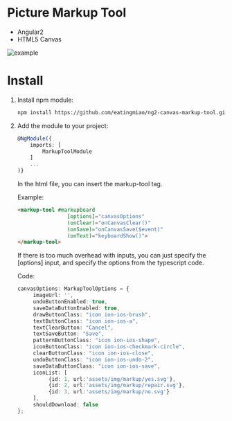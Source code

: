 # Picture Markup Tool

- Angular2  
- HTML5 Canvas  

![example](http://p5mj4q6b8.bkt.clouddn.com/markup-tool.gif)


# Install

1. Install npm module:

    ```bash
    npm install https://github.com/eatingmiao/ng2-canvas-markup-tool.git
    ```
   
2. Add the module to your project:

	```typescript
	@NgModule({
	    imports: [
	        MarkupToolModule
	    ]
	    ...
	)}
	```
	
	In the html file, you can insert the markup-tool tag.

	Example:

	```html
	<markup-tool #markupboard
					[options]="canvasOptions" 
					(onClear)="onCanvasClear()" 
					(onSave)="onCanvasSave($event)" 
					(onText)="keyboardShow()">
	</markup-tool>
	```

	If there is too much overhead with inputs, you can just specify the [options] input, and specify the options from the typescript code.
		
	Code:
	
	```typescript
	canvasOptions: MarkupToolOptions = {
	     imageUrl: '',
	     undoButtonEnabled: true,
	     saveDataButtonEnabled: true,
	     drawButtonClass: "icon ion-ios-brush",
	     textButtonClass: "icon ion-ios-a",
	     textClearButton: "Cancel",
	     textSaveButton: "Save",
	     patternButtonClass: "icon ion-ios-shape",
	     iconButtonClass: "icon ion-ios-checkmark-circle",
	     clearButtonClass: "icon ion-ios-close",
	     undoButtonClass: "icon ion-ios-undo-2",
	     saveDataButtonClass: "icon ion-ios-save",
	     iconList: [
	    	  {id: 1, url:'assets/img/markup/yes.svg'},
	    	  {id: 2, url:'assets/img/markup/repair.svg'},
	    	  {id: 3, url:'assets/img/markup/no.svg'}
	     ],
	     shouldDownload: false
  	};
	```